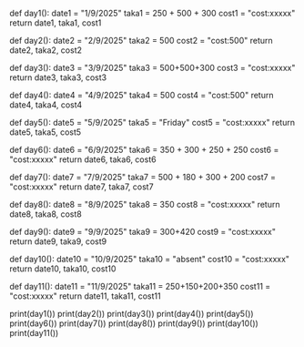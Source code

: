 def day1():
    date1 = "1/9/2025"
    taka1 = 250 + 500 + 300
    cost1 = "cost:xxxxx"
    return date1, taka1, cost1
    
def day2():
    date2 = "2/9/2025"
    taka2 = 500
    cost2 = "cost:500"
    return date2, taka2, cost2
    
def day3():
    date3 = "3/9/2025"
    taka3 = 500+500+300
    cost3 = "cost:xxxxx"
    return date3, taka3, cost3
    
def day4():
    date4 = "4/9/2025"
    taka4 = 500
    cost4 = "cost:500"
    return date4, taka4, cost4
    
def day5():
    date5 = "5/9/2025"
    taka5 = "Friday"
    cost5 = "cost:xxxxx"
    return date5, taka5, cost5
    
def day6():
    date6 = "6/9/2025"
    taka6 = 350 + 300 + 250 + 250
    cost6 = "cost:xxxxx"
    return date6, taka6, cost6
    
    
def day7():
    date7 = "7/9/2025"
    taka7 = 500 + 180 + 300 + 200
    cost7 = "cost:xxxxx"
    return date7, taka7, cost7

def day8():
    date8 = "8/9/2025"
    taka8 = 350
    cost8 = "cost:xxxxx"
    return date8, taka8, cost8
    
def day9():
    date9 = "9/9/2025"
    taka9 = 300+420
    cost9 = "cost:xxxxx"
    return date9, taka9, cost9

def day10():
    date10 = "10/9/2025"
    taka10 = "absent"
    cost10 = "cost:xxxxx"
    return date10, taka10, cost10

def day11():
    date11 = "11/9/2025"
    taka11 = 250+150+200+350
    cost11 = "cost:xxxxx"
    return date11, taka11, cost11

print(day1())
print(day2())
print(day3())
print(day4())
print(day5())
print(day6())
print(day7())
print(day8())
print(day9())
print(day10())
print(day11())
